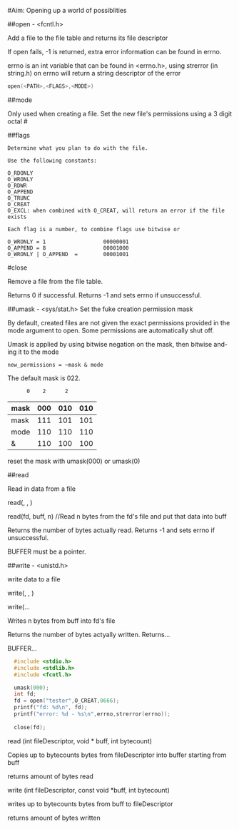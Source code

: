 #Aim: Opening up a world of possiblities


##open - \<fcntl.h\>

  Add a file to the file table and returns its file descriptor
  
  If open fails, -1 is returned, extra error information can be found in errno.
  
  errno is an int variable that can be found in <errno.h>, using strerror (in string.h) on errno will return a string 
  descriptor of the error
  
  ```c
  open(<PATH>,<FLAGS>,<MODE>)
  ```
  
##mode
  
  Only used when creating a file. Set the new file's permissions using a 3 digit octal #
    
  
##flags
  
    Determine what you plan to do with the file.
    
    Use the following constants:
    
    O_RDONLY
    O_WRONLY
    O_RDWR
    O_APPEND
    O_TRUNC
    O_CREAT
    O_EXCL: when combined with O_CREAT, will return an error if the file exists
    
    Each flag is a number, to combine flags use bitwise or
    
    O_WRONLY = 1                  00000001
    O_APPEND = 8                  00001000
    O_WRONLY | O_APPEND  =        00001001
    

#close

  Remove a file from the file table.
  
  Returns 0 if successful. Returns -1 and sets errno if unsuccessful.

##umask - <sys/stat.h>
  Set the fuke creation permission mask

  By default, created files are not given the exact permissions provided in the mode argument to open. 
  Some permissions are automatically shut off.
  
  Umask is applied by using bitwise negation on the mask, then bitwise and-ing it to the mode
  
    new_permissions = ~mask & mode

  The default mask is 022.
  
  
          0    2      2
          
| mask | 000 | 010 | 010 |
| ---- | :-: | :-: | --: |
| mask | 111 | 101 | 101 |
| mode | 110 | 110 | 110 |
| &    | 110 | 100 | 100 |

  
  reset the mask with umask(000) or umask(0)
  
  
##read

  Read in data from a file
  
  read(<FILEDESCRIPTOR>, <BUFFER>, <AMOUNT>)
  
  read(fd, buff, n) //Read n bytes from the fd's file and put that data into buff
  
  Returns the number of bytes actually read. Returns -1 and sets errno if unsuccessful.
  
  BUFFER must be a pointer.

##write - <unistd.h>

  write data to a file

  write(<FILEDESCRIPTOR>, <BUFFER>, <AMOUNT>)
  
  write(...
  
  Writes n bytes from buff into fd's file
  
  Returns the number of bytes actyally written. Returns...
  
  BUFFER...
  
```c
  #include <stdio.h>
  #include <stdlib.h>
  #include <fcntl.h>

  umask(000);
  int fd;
  fd = open("tester",O_CREAT,0666);
  printf("fd: %d\n", fd);
  printf("error: %d - %s\n",errno,strerror(errno));
  
  close(fd);
```




read (int fileDescriptor, void * buff, int bytecount)

Copies up to bytecounts bytes from fileDescriptor into buffer starting from buff

returns amount of bytes read


write (int fileDescriptor, const void *buff, int bytecount)

writes up to bytecounts bytes from buff to fileDescriptor

returns amount of bytes written
